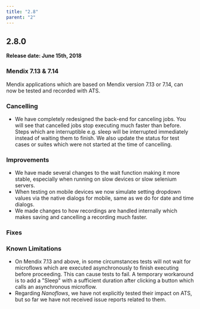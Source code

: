 ```yaml
---
title: "2.8"
parent: "2"
---
```


## 2.8.0

**Release date: June 15th, 2018**

### Mendix 7.13 & 7.14

Mendix applications which are based on Mendix version 7.13 or 7.14, can now be tested and recorded with ATS.

### Cancelling
* We have completely redesigned the back-end for canceling jobs. You will see that cancelled jobs stop executing much faster than before. Steps which are interruptible e.g. sleep will be interrupted immediately instead of waiting them to finish. We also update the status for test cases or suites which were not started at the time of cancelling. 

### Improvements
* We have made several changes to the wait function making it more stable, especially when running on slow devices or slow selenium servers. 
* When testing on mobile devices we now simulate setting dropdown values via the native dialogs for mobile, same as we do for date and time dialogs.
* We made changes to how recordings are handled internally which makes saving and cancelling a recording much faster.

### Fixes

### Known Limitations
* On Mendix 7.13 and above, in some circumstances tests will not wait for microflows which are executed asynchronously to finish executing before proceeding. This can cause tests to fail. A temporary workaround is to add a "Sleep" with a sufficient duration after clicking a button which calls an asynchronous microflow.
* Regarding _Nanoflows_, we have not explicitly tested their impact on ATS, but so far we have not received issue reports related to them.